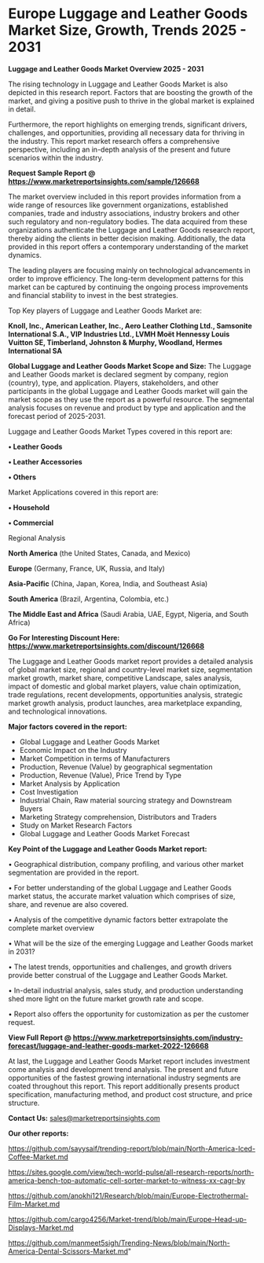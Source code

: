  # Europe Luggage and Leather Goods Market Size, Growth, Trends 2025 - 2031

<Strong> Luggage and Leather Goods Market Overview 2025 - 2031</strong>

The rising technology in Luggage and Leather Goods Market is also depicted in this research report. Factors that are boosting the growth of the market, and giving a positive push to thrive in the global market is explained in detail.

Furthermore, the report highlights on emerging trends, significant drivers, challenges, and opportunities, providing all necessary data for thriving in the industry. This report market research offers a comprehensive perspective, including an in-depth analysis of the present and future scenarios within the industry.

<strong>Request Sample Report @ <a href=https://www.marketreportsinsights.com/sample/126668>https://www.marketreportsinsights.com/sample/126668</a></strong>

The market overview included in this report provides information from a wide range of resources like government organizations, established companies, trade and industry associations, industry brokers and other such regulatory and non-regulatory bodies. The data acquired from these organizations authenticate the Luggage and Leather Goods research report, thereby aiding the clients in better decision making. Additionally, the data provided in this report offers a contemporary understanding of the market dynamics.

The leading players are focusing mainly on technological advancements in order to improve efficiency. The long-term development patterns for this market can be captured by continuing the ongoing process improvements and financial stability to invest in the best strategies.

Top Key players of Luggage and Leather Goods Market are:

<strong>Knoll, Inc., American Leather, Inc., Aero Leather Clothing Ltd., Samsonite International S.A., VIP Industries Ltd., LVMH Moët Hennessy Louis Vuitton SE, Timberland, Johnston & Murphy, Woodland, Hermes International SA</strong>

<strong><b>Global Luggage and Leather Goods Market Scope and Size:</b></strong>
The Luggage and Leather Goods market is declared segment by company, region (country), type, and application. Players, stakeholders, and other participants in the global Luggage and Leather Goods market will gain the market scope as they use the report as a powerful resource. The segmental analysis focuses on revenue and product by type and application and the forecast period of 2025-2031.

Luggage and Leather Goods Market Types covered in this report are:

<strong>• Leather Goods

• Leather Accessories

• Others</strong>

Market Applications covered in this report are:

<strong>• Household

• Commercial</strong> 

Regional Analysis

<strong>North America</strong> (the United States, Canada, and Mexico)

<strong>Europe</strong> (Germany, France, UK, Russia, and Italy)

<strong>Asia-Pacific</strong> (China, Japan, Korea, India, and Southeast Asia)

<strong>South America</strong> (Brazil, Argentina, Colombia, etc.)

<strong>The Middle East and Africa</strong> (Saudi Arabia, UAE, Egypt, Nigeria, and South Africa)

<strong>Go For Interesting Discount Here: <a href=https://www.marketreportsinsights.com/discount/126668>https://www.marketreportsinsights.com/discount/126668</a></strong>

The Luggage and Leather Goods market report provides a detailed analysis of global market size, regional and country-level market size, segmentation market growth, market share, competitive Landscape, sales analysis, impact of domestic and global market players, value chain optimization, trade regulations, recent developments, opportunities analysis, strategic market growth analysis, product launches, area marketplace expanding, and technological innovations.

<strong><b>Major factors covered in the report:</b></strong>
<ul>
  <li>Global Luggage and Leather Goods Market </li>
  <li>Economic Impact on the Industry</li>
  <li>Market Competition in terms of Manufacturers</li>
  <li>Production, Revenue (Value) by geographical segmentation</li>
  <li>Production, Revenue (Value), Price Trend by Type</li>
  <li>Market Analysis by Application</li>
  <li>Cost Investigation</li>
  <li>Industrial Chain, Raw material sourcing strategy and Downstream Buyers</li>
  <li>Marketing Strategy comprehension, Distributors and Traders</li>
  <li>Study on Market Research Factors</li>
  <li>Global Luggage and Leather Goods Market Forecast</li>
</ul>

<strong><b>Key Point of the Luggage and Leather Goods Market report:</b></strong>

• Geographical distribution, company profiling, and various other market segmentation are provided in the report.

• For better understanding of the global Luggage and Leather Goods market status, the accurate market valuation which comprises of size, share, and revenue are also covered.

• Analysis of the competitive dynamic factors better extrapolate the complete market overview

• What will be the size of the emerging Luggage and Leather Goods market in 2031?

• The latest trends, opportunities and challenges, and growth drivers provide better construal of the Luggage and Leather Goods Market.

• In-detail industrial analysis, sales study, and production understanding shed more light on the future market growth rate and scope.

• Report also offers the opportunity for customization as per the customer request.

<strong><b>View Full Report @ <a href=https://www.marketreportsinsights.com/industry-forecast/luggage-and-leather-goods-market-2022-126668>https://www.marketreportsinsights.com/industry-forecast/luggage-and-leather-goods-market-2022-126668</a></b></strong>


At last, the Luggage and Leather Goods Market report includes investment come analysis and development trend analysis. The present and future opportunities of the fastest growing international industry segments are coated throughout this report. This report additionally presents product specification, manufacturing method, and product cost structure, and price structure.

<strong>Contact Us:</strong>
sales@marketreportsinsights.com

<strong>Our other reports:</strong>

<a href=https://github.com/sayysaif/trending-report/blob/main/North-America-Iced-Coffee-Market.md>https://github.com/sayysaif/trending-report/blob/main/North-America-Iced-Coffee-Market.md</a>

<a href=https://sites.google.com/view/tech-world-pulse/all-research-reports/north-america-bench-top-automatic-cell-sorter-market-to-witness-xx-cagr-by>https://sites.google.com/view/tech-world-pulse/all-research-reports/north-america-bench-top-automatic-cell-sorter-market-to-witness-xx-cagr-by</a>

<a href=https://github.com/anokhi121/Research/blob/main/Europe-Electrothermal-Film-Market.md>https://github.com/anokhi121/Research/blob/main/Europe-Electrothermal-Film-Market.md</a>

<a href=https://github.com/cargo4256/Market-trend/blob/main/Europe-Head-up-Displays-Market.md>https://github.com/cargo4256/Market-trend/blob/main/Europe-Head-up-Displays-Market.md</a>

<a href=https://github.com/manmeet5sigh/Trending-News/blob/main/North-America-Dental-Scissors-Market.md>https://github.com/manmeet5sigh/Trending-News/blob/main/North-America-Dental-Scissors-Market.md</a>"
